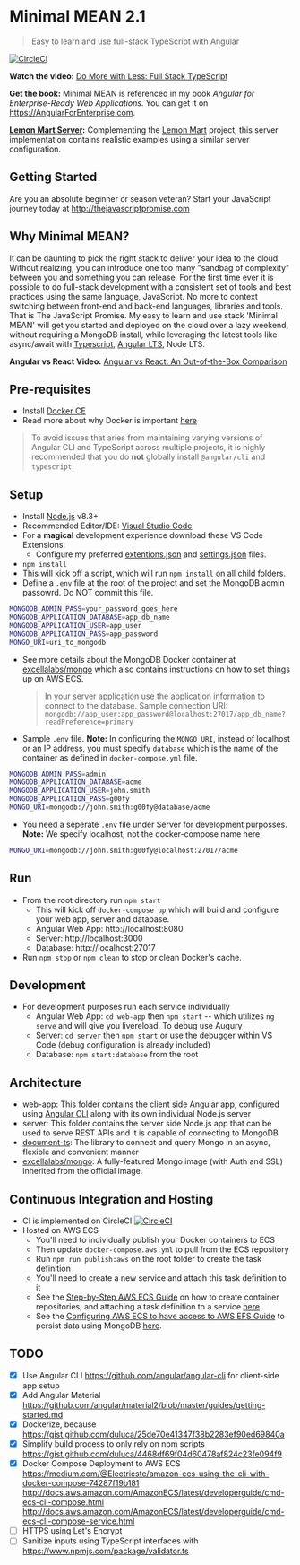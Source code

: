 # Minimal MEAN 2.1

> Easy to learn and use full-stack TypeScript with Angular

[![CircleCI](https://circleci.com/gh/duluca/minimal-mean/tree/master.svg?style=svg)](https://circleci.com/gh/duluca/minimal-mean/tree/master)

**Watch the video:** [Do More with Less: Full Stack TypeScript](https://youtu.be/gi1neXh0uKE?list=PLtevgo7IoQizTQdXtRKEXGguTQbL0F01_)

**Get the book:** Minimal MEAN is referenced in my book _Angular for Enterprise-Ready Web Applications_. You can get it on https://AngularForEnterprise.com.

**[Lemon Mart Server](https://github.com/duluca/lemon-mart-server):** Complementing the [Lemon Mart](https://github.com/duluca/lemon-mart) project, this server implementation contains realistic examples using a similar server configuration.

## Getting Started

Are you an absolute beginner or season veteran? Start your JavaScript journey today at http://thejavascriptpromise.com

## Why Minimal MEAN?

It can be daunting to pick the right stack to deliver your idea to the cloud. Without realizing, you can introduce one too many "sandbag of complexity" between you and something you can release. For the first time ever it is possible to do full-stack development with a consistent set of tools and best practices using the same language, JavaScript. No more to context switching between front-end and back-end languages, libraries and tools. That is The JavaScript Promise. My easy to learn and use stack 'Minimal MEAN' will get you started and deployed on the cloud over a lazy weekend, without requiring a MongoDB install, while leveraging the latest tools like async/await with [Typescript](), [Angular LTS](https://www.excella.com/insights/the-best-new-feature-of-angular-4), Node LTS.

**Angular vs React Video:** [Angular vs React: An Out-of-the-Box Comparison](https://youtu.be/IQr5STWB_HM?list=PLtevgo7IoQizTQdXtRKEXGguTQbL0F01_)

## Pre-requisites

* Install [Docker CE](https://www.docker.com/community-edition)
* Read more about why Docker is important [here](https://gist.github.com/duluca/25de70e41347f38b2283ef90ed69840a)

> To avoid issues that aries from maintaining varying versions of Angular CLI and TypeScript across multiple projects, it is highly recommended that you do **not** globally install `@angular/cli` and `typescript`.

## Setup

* Install [Node.js](https://nodejs.org/en/) v8.3+
* Recommended Editor/IDE: [Visual Studio Code](https://code.visualstudio.com/)
* For a **magical** development experience download these VS Code Extensions:
  * Configure my preferred [extentions.json](https://gist.github.com/duluca/6bbd3c687beb6c84cb475fdf3eaa06f0#file-extensions-json) and [settings.json](https://gist.github.com/duluca/6bbd3c687beb6c84cb475fdf3eaa06f0#file-settings-json) files.
* `npm install`
* This will kick off a script, which will run `npm install` on all child folders.
* Define a `.env` file at the root of the project and set the MongoDB admin passowrd. Do NOT commit this file.

```Bash
MONGODB_ADMIN_PASS=your_password_goes_here
MONGODB_APPLICATION_DATABASE=app_db_name
MONGODB_APPLICATION_USER=app_user
MONGODB_APPLICATION_PASS=app_password
MONGO_URI=uri_to_mongodb
```

* See more details about the MongoDB Docker container at [excellalabs/mongo](https://github.com/excellalabs/mongo-docker) which also contains instructions on how to set things up on AWS ECS.

  > In your server application use the application information to connect to the database.
  > Sample connection URI: `mongodb://app_user:app_password@localhost:27017/app_db_name?readPreference=primary`

* Sample `.env` file. **Note:** In configuring the `MONGO_URI`, instead of localhost or an IP address, you must specify `database` which is the name of the container as defined in `docker-compose.yml` file.

```Bash
MONGODB_ADMIN_PASS=admin
MONGODB_APPLICATION_DATABASE=acme
MONGODB_APPLICATION_USER=john.smith
MONGODB_APPLICATION_PASS=g00fy
MONGO_URI=mongodb://john.smith:g00fy@database/acme
```

* You need a seperate `.env` file under Server for development purposses. **Note:** We specify localhost, not the docker-compose name here.

```Bash
MONGO_URI=mongodb://john.smith:g00fy@localhost:27017/acme
```

## Run

* From the root directory run `npm start`
  * This will kick off `docker-compose up` which will build and configure your web app, server and database.
  * Angular Web App: http://localhost:8080
  * Server: http://localhost:3000
  * Database: http://localhost:27017
* Run `npm stop` or `npm clean` to stop or clean Docker's cache.

## Development

* For development purposes run each service individually
  * Angular Web App: `cd web-app` then `npm start` -- which utilizes `ng serve` and will give you livereload. To debug use Augury
  * Server: `cd server` then `npm start` or use the debugger within VS Code (debug configuration is already included)
  * Database: `npm start:database` from the root

## Architecture

* web-app: This folder contains the client side Angular app, configured using [Angular CLI](https://github.com/angular/angular-cli) along with its own individual Node.js server
* server: This folder contains the server side Node.js app that can be used to serve REST APIs and it is capable of connecting to MongoDB
* [document-ts](https://github.com/duluca/documentts): The library to connect and query Mongo in an async, flexible and convenient manner
* [excellalabs/mongo](https://hub.docker.com/r/excellalabs/mongo/): A fully-featured Mongo image (with Auth and SSL) inherited from the official image.

## Continuous Integration and Hosting

* CI is implemented on CircleCI [![CircleCI](https://circleci.com/gh/duluca/minimal-mean/tree/master.svg?style=svg)](https://circleci.com/gh/duluca/minimal-mean/tree/master)
* Hosted on AWS ECS
  * You'll need to individually publish your Docker containers to ECS
  * Then update `docker-compose.aws.yml` to pull from the ECS repository
  * Run `npm run publish:aws` on the root folder to create the task definition
  * You'll need to create a new service and attach this task definition to it
  * See the [Step-by-Step AWS ECS Guide](https://gist.github.com/duluca/ebcf98923f733a1fdb6682f111b1a832#file-step-by-step-how-to-for-aws-ecs-md) on how to create container repositories, and attaching a task definition to a service [here](https://gist.github.com/duluca/ebcf98923f733a1fdb6682f111b1a832#file-step-by-step-how-to-for-aws-ecs-md).
  * See the [Configuring AWS ECS to have access to AWS EFS Guide](https://gist.github.com/duluca/ebcf98923f733a1fdb6682f111b1a832#file-awc-ecs-access-to-aws-efs-md) to persist data using MongoDB [here](https://gist.github.com/duluca/ebcf98923f733a1fdb6682f111b1a832#file-awc-ecs-access-to-aws-efs-md).

## TODO

* [x] Use Angular CLI https://github.com/angular/angular-cli for client-side app setup
* [x] Add Angular Material https://github.com/angular/material2/blob/master/guides/getting-started.md
* [x] Dockerize, because https://gist.github.com/duluca/25de70e41347f38b2283ef90ed69840a
* [x] Simplify build process to only rely on npm scripts https://gist.github.com/duluca/4468df69f04d60478af824c23fe094f9
* [x] Docker Compose Deployment to AWS ECS https://medium.com/@Electricste/amazon-ecs-using-the-cli-with-docker-compose-74287f19b181 http://docs.aws.amazon.com/AmazonECS/latest/developerguide/cmd-ecs-cli-compose.html http://docs.aws.amazon.com/AmazonECS/latest/developerguide/cmd-ecs-cli-compose-service.html
* [ ] HTTPS using Let's Encrypt
* [ ] Sanitize inputs using TypeScript interfaces with https://www.npmjs.com/package/validator.ts
